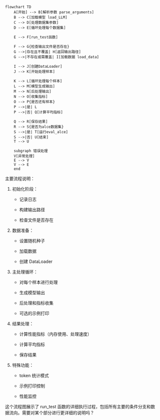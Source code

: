```mermaid
flowchart TD
    A[开始] --> B[解析参数 parse_arguments]
    B --> C[加载模型 load_LLM]
    C --> D[处理数据集参数]
    D --> E[循环处理每个数据集]
    
    E --> F[run_test函数]
    
    F --> G{检查输出文件是否存在}
    G -->|存在且不覆盖| H[返回输出路径]
    G -->|不存在或需覆盖| I[加载数据 load_data]
    
    I --> J[创建DataLoader]
    J --> K[开始处理样本]
    
    K --> L[循环处理每个样本]
    L --> M[模型生成输出]
    M --> N[后处理输出]
    N --> O[收集指标]
    O --> P{是否还有样本}
    P -->|是| L
    P -->|否| Q[计算平均指标]
    
    Q --> R[保存结果]
    R --> S{是否为alce数据集}
    S -->|是| T[运行eval_alce]
    S -->|否| U[结束]
    T --> U
    
    subgraph 错误处理
    V[异常处理]
    E --> V
    V --> E
    end
```



主要流程说明：

1. 初始化阶段：

	- 记录日志
	
	- 构建输出路径
	
	- 检查文件是否存在

2.  数据准备：

	- 设置随机种子
	
	- 加载数据
	
	- 创建 DataLoader

3. 主处理循环：
	
	- 对每个样本进行处理
	
	- 生成模型输出
	
	- 后处理和指标收集
	
	- 可选的示例打印

4. 结果处理：

	- 计算性能指标（内存使用、处理速度）
	
	- 计算平均指标
	
	- 保存结果

5.  特殊功能：
	
	- token 统计模式
	
	- 示例打印控制
	
	- 性能监控

这个流程图展示了 run_test 函数的详细执行过程，包括所有主要的条件分支和数据流向。需要对某个部分进行更详细的说明吗？